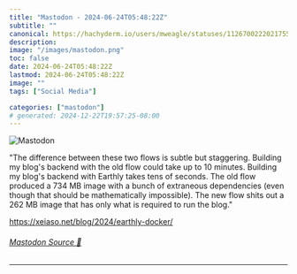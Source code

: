 ```yaml
---
title: "Mastodon - 2024-06-24T05:48:22Z"
subtitle: ""
canonical: https://hachyderm.io/users/mweagle/statuses/112670022202175525
description:
image: "/images/mastodon.png"
toc: false
date: 2024-06-24T05:48:22Z
lastmod: 2024-06-24T05:48:22Z
image: ""
tags: ["Social Media"]

categories: ["mastodon"]
# generated: 2024-12-22T19:57:25-08:00
---
```

![Mastodon](/images/mastodon.png)

<p>&quot;The difference between these two flows is subtle but staggering. Building my blog&#39;s backend with the old flow could take up to 10 minutes. Building my blog&#39;s backend with Earthly takes tens of seconds. The old flow produced a 734 MB image with a bunch of extraneous dependencies (even though that should be mathematically impossible). The new flow shits out a 262 MB image that has only what is required to run the blog.&quot;</p><p><a href="https://xeiaso.net/blog/2024/earthly-docker/" target="_blank" rel="nofollow noopener noreferrer" translate="no"><span class="invisible">https://</span><span class="ellipsis">xeiaso.net/blog/2024/earthly-d</span><span class="invisible">ocker/</span></a></p>


###### [Mastodon Source 🐘](https://hachyderm.io/@mweagle/112670022202175525)

___
